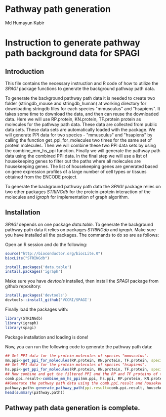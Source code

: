Pathway path generation
================
Md Humayun Kabir

<!-- README.md is generated from README.Rmd -->
Instruction to generate pathway path background data for SPAGI
==============================================================

Introduction
------------

This file contains the necessary instruction and R code of how to utilize the *SPAGI* package functions to generate the background pathway path data.

To generate the background pathway path data it is needed to create two folder (stringdb\_mouse and stringdb\_human) at working directory for downloading stringdb files for each species "mmusculus" and "hsapiens". It takes some time to download the data, and then can reuse the downloaded data. Here we will use RP.protein, KN.protein, TF.protein protein as molecules for the pathway path data. These data are collected from public data sets. These data sets are automatically loaded with the package. We will generate PPI data for two species - "mmusculus" and "hsapiens" by calling the function get\_ppi\_for\_molecules two times for the same set of protein molecules. Then we will combine these two PPI data sets by using the combine\_mm\_hs\_ppi function. Finally we will generate the pathway path data using the combined PPI data. In the final step we will use a list of housekeeping genes to filter out the paths where all molecules are housekeeping genes. The list of housekeeping genes are generated based on gene expression profiles of a large number of cell types or tissues obtained from the ENCODE project.

To generate the background pathway path data the *SPAGI* package relies on two other packages *STRINGdb* for the protein-protein interaction of the molecules and *igraph* for implementation of graph algorithm.

Installation
------------

*SPAGI* depends on one package *data.table*. To generate the background pathway path data it relies on packages *STRINGdb* and *igraph*. Make sure you have installed all the packages. The commands to do so are as follows:

Open an R session and do the following:

``` r
source("http://bioconductor.org/biocLite.R")
biocLite("STRINGdb")

install.packages('data.table')
install.packages('igraph')
```

Make sure you have *devtools* installed, then install the *SPAGI* package from github repository:

``` r
install.packages('devtools')
devtools::install_github('VCCRI/SPAGI')
```

Finally load the packages with:

``` r
library(STRINGdb)
library(igraph)
library(spagi)
```

Package installation and loading is done!

Now, you can run the following code to generate the pathway path data:

``` r
## Get PPI data for the protein molecules of species "mmusculus".
mm.ppi<-get_ppi_for_molecules(RP.protein, KN.protein, TF.protein, species="mmusculus")
## Get PPI data for the protein molecules of species "hsapiens".
hs.ppi<-get_ppi_for_molecules(RP.protein, KN.protein, TF.protein, species="hsapiens")
## Now combine and get the filtered PPI and the RP and TF proteins of the combined filtered PPI
comb.ppi.result<-combine_mm_hs_ppi(mm.ppi, hs.ppi, RP.protein, KN.protein, TF.protein)
##Generate the pathway path data using the comb.ppi.result and housekeeping.gene data sets
pathway.path<-generate_pathway_path(ppi.result=comb.ppi.result, housekeeping.gene)
head(summary(pathway.path))
```

Pathway path data generation is complete.
-----------------------------------------
